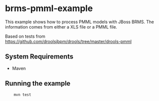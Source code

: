 # brms-pmml-example
This example shows how to process PMML models with JBoss BRMS.
The information comes from either a XLS file or a PMML file.

Based on tests from <https://github.com/droolsjbpm/drools/tree/master/drools-pmml>

System Requirements
-------------------

 * Maven

Running the example
-------------------
        mvn test


